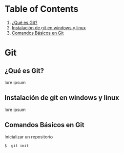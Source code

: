 # Table of Contents
1. [¿Qué es Git?](#git)
2. [Instalación de git en windows y linux](#windows)
3. [Comandos Básicos en Git](#Comandos-Basicos-en-Git)

# Git

## ¿Qué es Git?
 lore ipsum

## Instalación de git en windows y linux

lore ipsum

## Comandos Básicos en Git

Inicializar un repositorio
```bash
$  git init
```